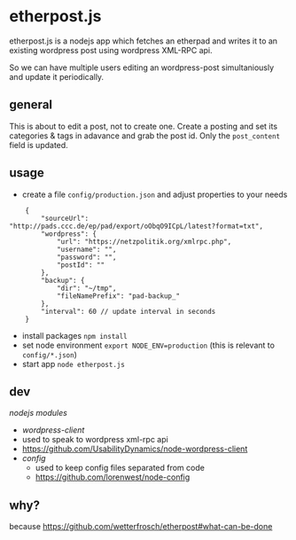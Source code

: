 etherpost.js
============

etherpost.js is a nodejs app which fetches an etherpad and writes it to an existing wordpress post using wordpress XML-RPC api.

So we can have multiple users editing an wordpress-post simultaniously and update it periodically.


general
-------

This is about to edit a post, not to create one. Create a posting and set its categories & tags in adavance and grab the post id. Only the ```post_content``` field is updated.


usage
-----

* create a file ```config/production.json``` and adjust properties to your needs

```
    {
        "sourceUrl": "http://pads.ccc.de/ep/pad/export/oObqO9ICpL/latest?format=txt",
        "wordpress": {
            "url": "https://netzpolitik.org/xmlrpc.php",
            "username": "",
            "password": "",
            "postId": ""
        },
        "backup": {
            "dir": "~/tmp",
            "fileNamePrefix": "pad-backup_"
        },
        "interval": 60 // update interval in seconds
    }
```

* install packages ```npm install```
* set node environment ```export NODE_ENV=production``` (this is relevant to ```config/*.json```)
* start app ```node etherpost.js```

dev
---

*nodejs modules*

* *wordpress-client*
 * used to speak to wordpress xml-rpc api
 * https://github.com/UsabilityDynamics/node-wordpress-client
* *config*
  * used to keep config files separated from code
  * https://github.com/lorenwest/node-config

why?
----

because https://github.com/wetterfrosch/etherpost#what-can-be-done
